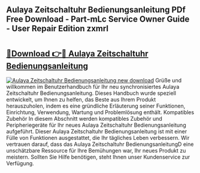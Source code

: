 ## Aulaya Zeitschaltuhr Bedienungsanleitung PDf Free Download - Part-mLc Service Owner Guide - User Repair Edition zxmrl

# <h2><a href="http://df0mdd.blite.top/?on=Aulaya+Zeitschaltuhr+Bedienungsanleitung">🔗Download 👉🔴 Aulaya Zeitschaltuhr Bedienungsanleitung</a></h2>

[![Aulaya Zeitschaltuhr Bedienungsanleitung new download](https://i.imgur.com/lujVjoI.png)](http://df0mdd.blite.top/?on=Aulaya+Zeitschaltuhr+Bedienungsanleitung)
Grüße und willkommen im Benutzerhandbuch für Ihr neu synchronisiertes Aulaya Zeitschaltuhr Bedienungsanleitung. Dieses Handbuch wurde speziell entwickelt, um Ihnen zu helfen, das Beste aus Ihrem Produkt herauszuholen, indem es eine gründliche Erläuterung seiner Funktionen, Einrichtung, Verwendung, Wartung und Problemlösung enthält. Kompatibles Zubehör In diesem Abschnitt werden kompatibles Zubehör und Peripheriegeräte für Ihr neues Aulaya Zeitschaltuhr Bedienungsanleitung aufgeführt. Dieser Aulaya Zeitschaltuhr Bedienungsanleitung ist mit einer Fülle von Funktionen ausgestattet, die Ihr tägliches Leben verbessern. Wir vertrauen darauf, dass das Aulaya Zeitschaltuhr BedienungsanleitungD eine unschätzbare Ressource für Ihre Bemühungen war, Ihr neues Produkt zu meistern. Sollten Sie Hilfe benötigen, steht Ihnen unser Kundenservice zur Verfügung.

